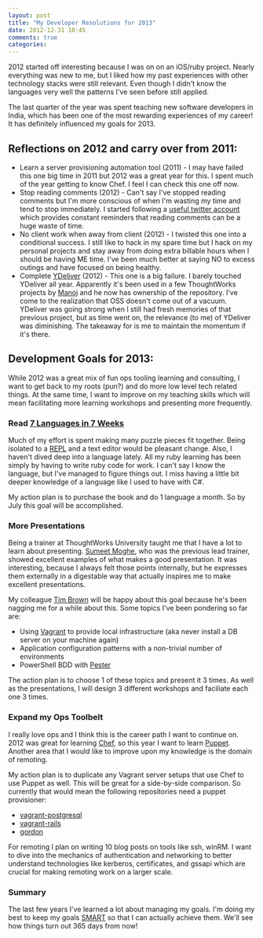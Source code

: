 ```yaml
---
layout: post
title: "My Developer Resolutions for 2013"
date: 2012-12-31 10:45
comments: true
categories:
---
```


2012 started off interesting because I was on on an iOS/ruby project. Nearly everything was new to me, but I liked how
my past experiences with other technology stacks were still relevant. Even though I didn't know the languages very well
the patterns I've seen before still applied.

The last quarter of the year was spent teaching new software developers in India, which has been one of the most
rewarding experiences of my career! It has definitely influenced my goals for 2013.

<!-- more -->

## Reflections on 2012 and carry over from 2011:

* Learn a server provisioning automation tool (2011) - I may have failed this one big time in 2011 but 2012 was a great
  year for this. I spent much of the year getting to know Chef. I feel I can check this one off now.
* Stop reading comments (2012) - Can't say I've stopped reading comments but I'm more conscious of when I'm wasting my
  time and tend to stop immediately. I started following a [useful twitter account](https://twitter.com/AvoidComments)
  which provides constant reminders that reading comments can be a huge waste of time.
* No client work when away from client (2012) - I twisted this one into a conditional success. I still like to hack in
  my spare time but I hack on my personal projects and stay away from doing extra billable hours when I should be having
  ME time. I've been much better at saying NO to excess outings and have focused on being healthy.
* Complete [YDeliver](https://github.com/manojlds/YDeliver/) (2012) - This one is a big failure. I barely touched
  YDeliver all year. Apparently it's been used in a few ThoughtWorks projects by [Manoj](https://github.com/manojlds) and he now
  has ownership of the repository. I've come to the realization that OSS doesn't come out of a vacuum. YDeliver was
  going strong when I still had fresh memories of that previous project, but as time went on, the relevance (to me) of
  YDeliver was diminishing. The takeaway for is me to maintain the momentum if it's there.

## Development Goals for 2013:

While 2012 was a great mix of fun ops tooling learning and consulting, I want to get back to my roots (pun?) and do more low
level tech related things. At the same time, I want to improve on my teaching skills which will mean facilitating more learning
workshops and presenting more frequently.

### Read [7 Languages in 7 Weeks](http://pragprog.com/book/btlang/seven-languages-in-seven-weeks)

Much of my effort is spent making many puzzle pieces fit together. Being isolated to a
[REPL](http://en.wikipedia.org/wiki/Read%E2%80%93eval%E2%80%93print_loop) and a text editor would be
pleasant change. Also, I haven't dived deep into a language lately. All my ruby learning has been simply by having to
write ruby code for work. I can't say I know the language, but I've managed to figure things out. I miss having a little
bit deeper knowledge of a language like I used to have with C#.

My action plan is to purchase the book and do 1 language a month. So by July this goal will be accomplished.

### More Presentations

Being a trainer at ThoughtWorks University taught me that I have a lot to learn about presenting. [Sumeet
Moghe](http://www.learninggeneralist.com/), who was the previous lead trainer, showed excellent examples of what makes a
good presentation. It was interesting, because I always felt those points internally, but he expresses them externally
in a digestable way that actually inspires me to make excellent presentations.

My colleague [Tim Brown](http://twitter.com/tpbrown) will be happy about this goal because he's been nagging me for a
while about this. Some topics I've been pondering so far are:

* Using [Vagrant](http://vagrantup.com/) to provide local infrastructure (aka never install a DB server on your machine again)
* Application configuration patterns with a non-trivial number of environments
* PowerShell BDD with [Pester](https://github.com/pester/Pester/)

The action plan is to choose 1 of these topics and present it 3 times. As well as the presentations, I will design 3
different workshops and faciliate each one 3 times.

### Expand my Ops Toolbelt

I really love ops and I think this is the career path I want to continue on. 2012 was great for learning
[Chef](http://www.opscode.com/chef/), so this year I want to learn [Puppet](http://puppetlabs.com/). Another area
that I would like to improve upon my knowledge is the domain of remoting.

My action plan is to duplicate any Vagrant server setups that use Chef to use Puppet as well. This will be great for
a side-by-side comparison. So currently that would mean the following repositories need a puppet provisioner:

* [vagrant-postgresql](https://github.com/scottmuc/vagrant-postgresql)
* [vagrant-rails](https://github.com/scottmuc/vagrant_rails)
* [gordon](https://github.com/scottmuc/gordon)

For remoting I plan on writing 10 blog posts on tools like ssh, winRM. I want to dive into the mechanics of
authentication and networking to better understand technologies like kerberos, certificates, and gssapi which are
crucial for making remoting work on a larger scale.

### Summary

The last few years I've learned a lot about managing my goals. I'm doing my best to keep my goals
[SMART](http://en.wikipedia.org/wiki/SMART_criteria) so that I can actually achieve them. We'll see how things turn
out 365 days from now!

